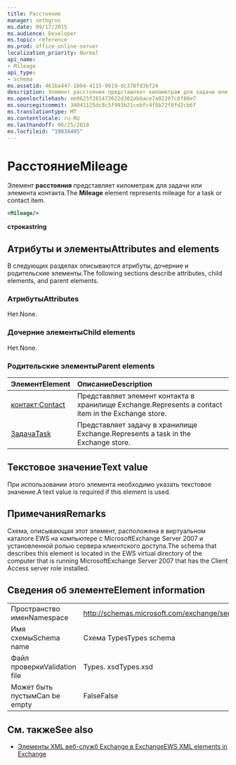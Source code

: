 ```yaml
---
title: Расстояние
manager: sethgros
ms.date: 09/17/2015
ms.audience: Developer
ms.topic: reference
ms.prod: office-online-server
localization_priority: Normal
api_name:
- Mileage
api_type:
- schema
ms.assetid: 461ba447-1b04-4115-9919-dc378fd3bf24
description: Элемент расстояния представляет километраж для задачи или элемента контакта.
ms.openlocfilehash: ee0625f281473622d302ab6ace7a02207c8f80e7
ms.sourcegitcommit: 34041125dc8c5f993b21cebfc4f8b72f0fd2cb6f
ms.translationtype: MT
ms.contentlocale: ru-RU
ms.lasthandoff: 06/25/2018
ms.locfileid: "19834495"
---
```

# <a name="mileage"></a><span data-ttu-id="3079a-103">Расстояние</span><span class="sxs-lookup"><span data-stu-id="3079a-103">Mileage</span></span>

<span data-ttu-id="3079a-104">Элемент **расстояния** представляет километраж для задачи или элемента контакта.</span><span class="sxs-lookup"><span data-stu-id="3079a-104">The **Mileage** element represents mileage for a task or contact item.</span></span> 
  
```xml
<Mileage/>
```

 <span data-ttu-id="3079a-105">**строка**</span><span class="sxs-lookup"><span data-stu-id="3079a-105">**string**</span></span>
## <a name="attributes-and-elements"></a><span data-ttu-id="3079a-106">Атрибуты и элементы</span><span class="sxs-lookup"><span data-stu-id="3079a-106">Attributes and elements</span></span>

<span data-ttu-id="3079a-107">В следующих разделах описываются атрибуты, дочерние и родительские элементы.</span><span class="sxs-lookup"><span data-stu-id="3079a-107">The following sections describe attributes, child elements, and parent elements.</span></span>
  
### <a name="attributes"></a><span data-ttu-id="3079a-108">Атрибуты</span><span class="sxs-lookup"><span data-stu-id="3079a-108">Attributes</span></span>

<span data-ttu-id="3079a-109">Нет.</span><span class="sxs-lookup"><span data-stu-id="3079a-109">None.</span></span>
  
### <a name="child-elements"></a><span data-ttu-id="3079a-110">Дочерние элементы</span><span class="sxs-lookup"><span data-stu-id="3079a-110">Child elements</span></span>

<span data-ttu-id="3079a-111">Нет.</span><span class="sxs-lookup"><span data-stu-id="3079a-111">None.</span></span>
  
### <a name="parent-elements"></a><span data-ttu-id="3079a-112">Родительские элементы</span><span class="sxs-lookup"><span data-stu-id="3079a-112">Parent elements</span></span>

|<span data-ttu-id="3079a-113">**Элемент**</span><span class="sxs-lookup"><span data-stu-id="3079a-113">**Element**</span></span>|<span data-ttu-id="3079a-114">**Описание**</span><span class="sxs-lookup"><span data-stu-id="3079a-114">**Description**</span></span>|
|:-----|:-----|
|<span data-ttu-id="3079a-115">[контакт](contact.md);</span><span class="sxs-lookup"><span data-stu-id="3079a-115">[Contact](contact.md)</span></span> <br/> |<span data-ttu-id="3079a-116">Представляет элемент контакта в хранилище Exchange.</span><span class="sxs-lookup"><span data-stu-id="3079a-116">Represents a contact item in the Exchange store.</span></span>  <br/> |
|[<span data-ttu-id="3079a-117">Задача</span><span class="sxs-lookup"><span data-stu-id="3079a-117">Task</span></span>](task.md) <br/> |<span data-ttu-id="3079a-118">Представляет задачу в хранилище Exchange.</span><span class="sxs-lookup"><span data-stu-id="3079a-118">Represents a task in the Exchange store.</span></span>  <br/> |
   
## <a name="text-value"></a><span data-ttu-id="3079a-119">Текстовое значение</span><span class="sxs-lookup"><span data-stu-id="3079a-119">Text value</span></span>

<span data-ttu-id="3079a-120">При использовании этого элемента необходимо указать текстовое значение.</span><span class="sxs-lookup"><span data-stu-id="3079a-120">A text value is required if this element is used.</span></span>
  
## <a name="remarks"></a><span data-ttu-id="3079a-121">Примечания</span><span class="sxs-lookup"><span data-stu-id="3079a-121">Remarks</span></span>

<span data-ttu-id="3079a-122">Схема, описывающая этот элемент, расположена в виртуальном каталоге EWS на компьютере с MicrosoftExchange Server 2007 и установленной ролью сервера клиентского доступа.</span><span class="sxs-lookup"><span data-stu-id="3079a-122">The schema that describes this element is located in the EWS virtual directory of the computer that is running MicrosoftExchange Server 2007 that has the Client Access server role installed.</span></span>
  
## <a name="element-information"></a><span data-ttu-id="3079a-123">Сведения об элементе</span><span class="sxs-lookup"><span data-stu-id="3079a-123">Element information</span></span>

|||
|:-----|:-----|
|<span data-ttu-id="3079a-124">Пространство имен</span><span class="sxs-lookup"><span data-stu-id="3079a-124">Namespace</span></span>  <br/> |http://schemas.microsoft.com/exchange/services/2006/types  <br/> |
|<span data-ttu-id="3079a-125">Имя схемы</span><span class="sxs-lookup"><span data-stu-id="3079a-125">Schema name</span></span>  <br/> |<span data-ttu-id="3079a-126">Схема Types</span><span class="sxs-lookup"><span data-stu-id="3079a-126">Types schema</span></span>  <br/> |
|<span data-ttu-id="3079a-127">Файл проверки</span><span class="sxs-lookup"><span data-stu-id="3079a-127">Validation file</span></span>  <br/> |<span data-ttu-id="3079a-128">Types. xsd</span><span class="sxs-lookup"><span data-stu-id="3079a-128">Types.xsd</span></span>  <br/> |
|<span data-ttu-id="3079a-129">Может быть пустым</span><span class="sxs-lookup"><span data-stu-id="3079a-129">Can be empty</span></span>  <br/> |<span data-ttu-id="3079a-130">False</span><span class="sxs-lookup"><span data-stu-id="3079a-130">False</span></span>  <br/> |
   
## <a name="see-also"></a><span data-ttu-id="3079a-131">См. также</span><span class="sxs-lookup"><span data-stu-id="3079a-131">See also</span></span>



- [<span data-ttu-id="3079a-132">Элементы XML веб-служб Exchange в Exchange</span><span class="sxs-lookup"><span data-stu-id="3079a-132">EWS XML elements in Exchange</span></span>](ews-xml-elements-in-exchange.md)

